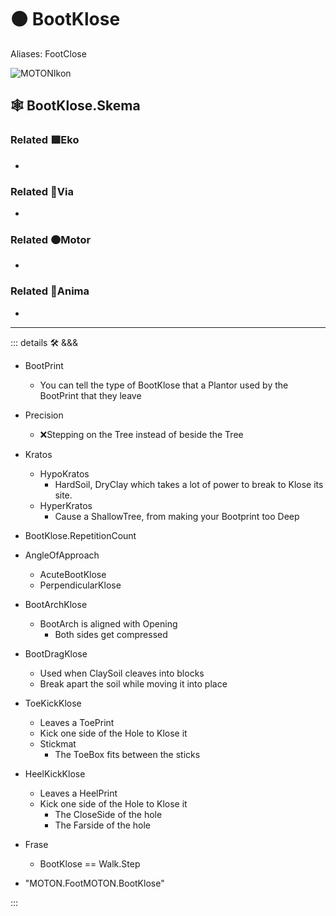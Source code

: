 # 🟠 <motor>BootKlose</motor>

Aliases: FootClose

![MOTONIkon](/Ikon/MOTONs_Ikon.png)

## 🕸 BootKlose.Skema

### Related 🟩<ekos>Eko</ekos>

-

### Related 🔻<via>Via</via>

-

### Related 🟠<motor>Motor</motor>

-

### Related 💜<anima>Anima</anima>

-

---

<!-- =================================================== -->
<!-- =================================================== -->
<!-- =================================================== -->
<!-- =================================================== -->
<!-- =================================================== -->
::: details 🛠 <dev>&&&</dev>

- BootPrint
    - You can tell the type of BootKlose that a Plantor used by the BootPrint that they leave
- Precision
    - ❌<error>Stepping on the Tree instead of beside the Tree</error>
- Kratos
    - HypoKratos
        - HardSoil, DryClay which takes a lot of power to break to Klose its site.
    - HyperKratos
        - Cause a ShallowTree, from making your Bootprint too Deep
- BootKlose.RepetitionCount
- AngleOfApproach
    - AcuteBootKlose
    - PerpendicularKlose
- BootArchKlose
    - BootArch is aligned with Opening
        - Both sides get compressed
- BootDragKlose
    - Used when ClaySoil cleaves into blocks
    - Break apart the soil while moving it into place
- ToeKickKlose
    - Leaves a ToePrint
    - Kick one side of the Hole to Klose it
    - Stickmat
        - The ToeBox fits between the sticks
- HeelKickKlose
    - Leaves a HeelPrint
    - Kick one side of the Hole to Klose it
        - The CloseSide of the hole
        - The Farside of the hole
- Frase
    - BootKlose == Walk.Step

- "MOTON.FootMOTON.BootKlose"

:::
